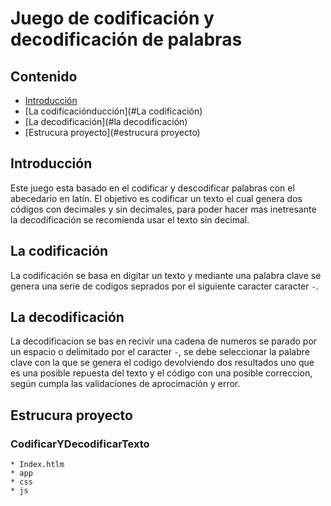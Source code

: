 Juego de codificación y decodificación de palabras
======================

## Contenido ##

- [Introducción](#introducción)
- [La codificaciónducción](#La codificación)
- [La decodificación](#la decodificación)
- [Estrucura proyecto](#estrucura proyecto)

## Introducción ##

Este juego esta basado en el codificar y descodificar palabras con el abecedario en latín. El objetivo es codificar un texto el cual genera dos códigos con decimales y sin decimales, para poder hacer mas inetresante la decodificación se recomienda usar el texto sin decimal. 

## La codificación ##

La codificación se basa en digitar un texto y mediante una palabra clave se genera una serie de codigos seprados por el siguiente caracter caracter `-`. 

## La decodificación ##

La decodificacion se bas en recivir una cadena de numeros se parado por un espacio o delimitado por el caracter `-`, se debe seleccionar la palabre clave con la que se genera el codigo devolviendo dos resultados uno que es una posible repuesta del texto y el código con una posible correccion, según cumpla las validaciones de aprocimación y error.

## Estrucura proyecto ##
### CodificarYDecodificarTexto
    * Index.htlm
    * app
    * css
    * js

